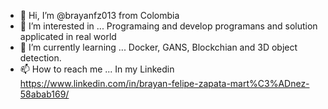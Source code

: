 - 👋 Hi, I’m @brayanfz013 from Colombia 
- 👀 I’m interested in ... Programaing and develop programans and solution applicated in real world
- 🌱 I’m currently learning ... Docker, GANS, Blockchian and 3D object detection.
- 📫 How to reach me ... In my Linkedin https://www.linkedin.com/in/brayan-felipe-zapata-mart%C3%ADnez-58abab169/


<!---
brayanfz013/brayanfz013 is a ✨ special ✨ repository because its `README.md` (this file) appears on your GitHub profile.
You can click the Preview link to take a look at your changes.
--->
